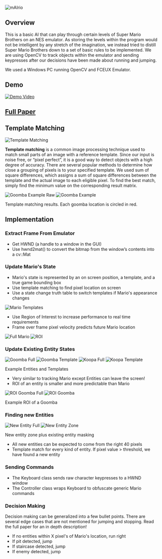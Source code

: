 ![mAIrio](http://i.imgur.com/EB7P2hW.png)

## Overview
This is a basic AI that can play through certain levels of Super Mario Brothers on an NES emulator. As storing the levels within the program would not be intelligent by any stretch of the imagination, we instead tried to distill Super Mario Brothers down to a
set of basic rules to be implemented. We are using OpenCV to track objects within the emulator and sending keypresses after our decisions have been made about running and jumping.

We used a Windows PC running OpenCV and FCEUX Emulator.

## Demo
[![Demo Video](https://img.youtube.com/vi/zMH7UoMoxjU/hqdefault.jpg)](https://www.youtube.com/watch?v=zMH7UoMoxjU)
## [Full Paper](https://drive.google.com/file/d/0B0-iA2D4gMmXZW04MktvWl9reXc/view?usp=sharing)
## Template Matching
![Template Matching](http://opencv-python-tutroals.readthedocs.io/en/latest/_images/template_ccoeff_1.jpg)

**Template matching** is a common image processing technique used to match small parts of an image with a reference template. Since our input is noise free, or “pixel perfect”, it is a good way to detect objects with a high degree of accuracy. There are several popular methods to determine how close a grouping of pixels is to your specified template. We used sum of square differences, which assigns a sum of square differences between the template and the actual image to each eligible pixel. To find the best match, simply find the minimum value on the corresponding result matrix.

![Goomba Example Raw](http://imgur.com/PnP3o3i.png)
![Goomba Example](http://imgur.com/KuU1zUI.png)

Template matching results.  Each goomba location is circled in red.

## Implementation
### Extract Frame From Emulator
* Get HWND (a handle to a window in the GUI)
* Use hwnd2mat() to convert the bitmap from the window’s contents into a cv::Mat
### Update Mario's State
* Mario's state is represented by an on screen position, a template, and a true game bounding box
* Use template matching to find pixel location on screen
* Use a state change truth table to switch templates if Mario's appearance changes

![Mario Templates](http://i.imgur.com/pr2IsWb.png)
* Use Region of Interest to increase performance to real time requirements
 * Frame over frame pixel velocity predicts future Mario location

![Full Mario](http://i.imgur.com/28x2qro.png)
![ROI](http://i.imgur.com/I1tfTa9.png)

### Update Existing Entity States
![Goomba Full](http://i.imgur.com/9xLynDg.png)
![Goomba Template](http://i.imgur.com/FmZqVHy.png)
![Koopa Full](http://i.imgur.com/7tb7LSJ.png)
![Koopa Template](http://i.imgur.com/Y3n3LbQ.png)

Example Entities and Templates

* Very similar to tracking Mario except Entities can leave the screen!
* ROI of an entity is smaller and more predictable than Mario

![ROI Goomba Full](http://i.imgur.com/28x2qro.png)
![ROI Goomba](http://i.imgur.com/CHmE9XX.png)

Example ROI of a Goomba
### Finding new Entities
![New Entity Full](http://i.imgur.com/NilcAjy.png)
![New Entity Zone](http://i.imgur.com/AmpkXxE.png)

New entity zone plus existing entity masking

* All new entities can be expected to come from the right 40 pixels
* Template match for every kind of entity.  If pixel value > threshold, we have found a new entity 

### Sending Commands
* The Keyboard class sends raw character keypresses to a HWND window
* The Controller class wraps Keyboard to obfuscate generic Mario commands

### Decision Making
Decision making can be generalized into a few bullet points.  There are several edge cases that are not mentioned for jumping and stopping.  Read the full paper for an in depth description!
* If no entities within X pixel's of Mario's location, run right
* If pit detected, jump
* If staircase detected, jump
* If enemy detected, jump
